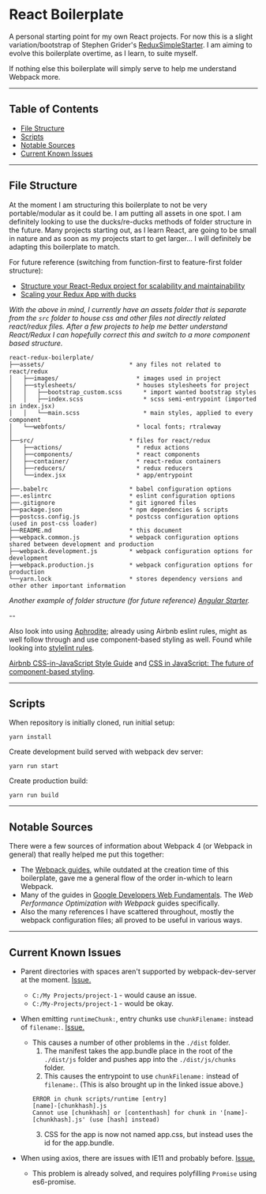 # React Boilerplate

A personal starting point for my own React projects. For now this is a slight variation/bootstrap of Stephen Grider's [ReduxSimpleStarter](https://github.com/StephenGrider/ReduxSimpleStarter). I am aiming to evolve this boilerplate overtime, as I learn, to suite myself.

If nothing else this boilerplate will simply serve to help me understand Webpack more.

---

<h2>Table of Contents</h2>

<!-- TOC -->

- [File Structure](#file-structure)
- [Scripts](#scripts)
- [Notable Sources](#notable-sources)
- [Current Known Issues](#current-known-issues)

<!-- /TOC -->

---

## File Structure

At the moment I am structuring this boilerplate to not be very portable/modular as it could be. I am putting all assets in one spot. I am definitely looking to use the ducks/re-ducks methods of folder structure in the future. Many projects starting out, as I learn React, are going to be small in nature and as soon as my projects start to get larger... I will definitely be adapting this boilerplate to match.

For future reference (switching from function-first to feature-first folder structure):
- [Structure your React-Redux project for scalability and maintainability](https://levelup.gitconnected.com/structure-your-react-redux-project-for-scalability-and-maintainability-618ad82e32b7)
- [Scaling your Redux App with ducks](https://medium.freecodecamp.org/scaling-your-redux-app-with-ducks-6115955638be)

*With the above in mind, I currently have an assets folder that is separate from the `src` folder to house css and other files not directly related react/redux files. After a few projects to help me better understand React/Redux I can hopefully correct this and switch to a more component based structure.*

```
react-redux-boilerplate/
├──assets/                        * any files not related to react/redux
│   ├──images/                      * images used in project
│   ├──stylesheets/                 * houses stylesheets for project
│   │   ├──bootstrap_custom.scss      * import wanted bootstrap styles
│   │   ├──index.scss                 * scss semi-entrypoint (imported in index.jsx)
│   │   └──main.scss                  * main styles, applied to every component
│   └──webfonts/                    * local fonts; rtraleway
│
├──src/                           * files for react/redux
│   ├──actions/                     * redux actions
│   ├──components/                  * react components
│   ├──container/                   * react-redux containers
│   ├──reducers/                    * redux reducers
│   └──index.jsx                    * app/entrypoint
│
├──.babelrc                       * babel configuration options
├──.eslintrc                      * eslint configuration options
├──.gitignore                     * git ignored files
├──package.json                   * npm dependencies & scripts
├──postcss.config.js              * postcss configuration options (used in post-css loader)
├──README.md                      * this document
├──webpack.common.js              * webpack configuration options shared between development and production
├──webpack.development.js         * webpack configuration options for development
├──webpack.production.js          * webpack configuration options for production
└──yarn.lock                      * stores dependency versions and other other important information
```

*Another example of folder structure (for future reference) [Angular Starter](https://github.com/paasplatform/idp-service).*

--

Also look into using [Aphrodite](https://github.com/Khan/aphrodite); already using Airbnb eslint rules, might as well follow through and use component-based styling as well. Found while looking into [stylelint rules](https://github.com/airbnb/css/issues/45#issuecomment-310527115).

[Airbnb CSS-in-JavaScript Style Guide](https://github.com/airbnb/javascript/tree/master/css-in-javascript) and [CSS in JavaScript: The future of component-based styling](https://medium.freecodecamp.org/css-in-javascript-the-future-of-component-based-styling-70b161a79a32).

---

## Scripts

When repository is initially cloned, run initial setup:

```
yarn install
```

Create development build served with webpack dev server:

```
yarn run start
```

Create production build:

```
yarn run build
```

---

## Notable Sources

There were a few sources of information about Webpack 4 (or Webpack in general) that really helped me put this together:

- The [Webpack guides](https://webpack.js.org/guides/), while outdated at the creation time of this boilerplate, gave me a general flow of the order in-which to learn Webpack.
- Many of the guides in [Google Developers Web Fundamentals](https://developers.google.com/web/fundamentals/performance/get-started/). The *Web Performance Optimization with Webpack* guides specifically.
- Also the many references I have scattered throughout, mostly the webpack configuration files; all proved to be useful in various ways.

---

## Current Known Issues

- Parent directories with spaces aren't supported by webpack-dev-server at the moment. [Issue.](https://github.com/webpack/webpack-dev-server/issues/1375)
  - `C:/My Projects/project-1` - would cause an issue.
  - `C:/My-Projects/project-1` - would be okay.

- When emitting `runtimeChunk:`, entry chunks use `chunkFilename:` instead of `filename:`. [Issue.](https://github.com/webpack/webpack/issues/6598)
  - This causes a number of other problems in the `./dist` folder.
    1. The manifest takes the app.bundle place in the root of the `./dist/js` folder and pushes app into the `./dist/js/chunks` folder.
    2. This causes the entrypoint to use `chunkFilename:` instead of `filename:`. (This is also brought up in the linked issue above.)
    ```
    ERROR in chunk scripts/runtime [entry]
    [name]-[chunkhash].js
    Cannot use [chunkhash] or [contenthash] for chunk in '[name]-[chunkhash].js' (use [hash] instead)
    ```
    3. CSS for the app is now not named app.css, but instead uses the id for the app.bundle.

- When using axios, there are issues with IE11 and probably before. [Issue.](https://github.com/axios/axios/issues/135)
     - This problem is already solved, and requires polyfilling `Promise` using es6-promise.
